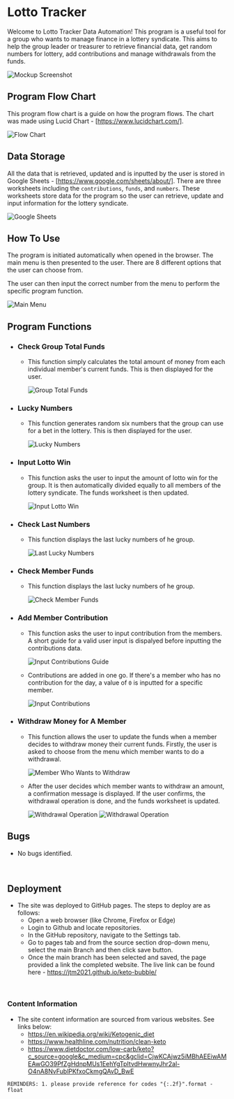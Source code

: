 # Lotto Tracker

Welcome to Lotto Tracker Data Automation! This program is a useful tool for a group who wants to manage finance in a lottery syndicate. This aims to help the group leader or treasurer to retrieve financial data, get random numbers for lottery, add contributions and manage withdrawals from the funds.

![Mockup Screenshot](images-readme/mockup.png)

## Program Flow Chart ##

This program flow chart is a guide on how the program flows. The chart was made using Lucid Chart - [https://www.lucidchart.com/]. 

![Flow Chart](images-readme/flow-chart.png)

## Data Storage ##

All the data that is retrieved, updated and is inputted by the user is stored in Google Sheets - [https://www.google.com/sheets/about/]. There are three worksheets including the `contributions`, `funds`, and `numbers`. These worksheets store data for the program so the user can retrieve, update and input information for the lottery syndicate.

![Google Sheets](images-readme/google-sheets.png)

## How To Use ##

The program is initiated automatically when opened in the browser. The main menu is then presented to the user. There are 8 different options that the user can choose from.

The user can then input the correct number from the menu to perform the specific program function.

![Main Menu](images-readme/main-menu.png)

## Program Functions ##

- ### Check Group Total Funds ###
    - This function simply calculates the total amount of money from each individual member's current funds. This is then displayed for the user.

        ![Group Total Funds](images-readme/group-total-funds.png)


- ### Lucky Numbers ###
    - This function generates random six numbers that the group can use for a bet in the lottery. This is then displayed for the user.

        ![Lucky Numbers](images-readme/lucky-numbers.png)


- ### Input Lotto Win ###
    - This function asks the user to input the amount of lotto win for the group. It is then automatically divided equally to all members of the lottery syndicate. The funds worksheet is then updated.

        ![Input Lotto Win](images-readme/input-win.png)


- ### Check Last Numbers ###
    - This function displays the last lucky numbers of he group.

        ![Last Lucky Numbers](images-readme/last-lucky-nums.png)


- ### Check Member Funds ###
    - This function displays the last lucky numbers of he group.

        ![Check Member Funds](images-readme/member-funds.png)


- ### Add Member Contribution ###
    - This function asks the user to input contribution from the members. A short guide for a valid user input is dispalyed before inputting the contributions data.

        ![Input Contributions Guide](images-readme/input-contributions-guide.png)

    - Contributions are added in one go. If there's a member who has no contribution for the day, a value of `0` is inputted for a specific member.

        ![Input Contributions](images-readme/input-contributions.png)


- ### Withdraw Money for A Member ###
    - This function allows the user to update the funds when a member decides to withdraw money their current funds. Firstly, the user is asked to choose from the menu which member wants to do a withdrawal.

        ![Member Who Wants to Withdraw](images-readme/which-member.png)

    - After the user decides which member wants to withdraw an amount, a confirmation message is displayed. If the user confirms, the withdrawal operation is done, and the funds worksheet is updated.

        ![Withdrawal Operation](images-readme/withdrawal.png)
        ![Withdrawal Operation](images-readme/withdrawal.png)


## Bugs ##
- No bugs identified.



<br>

## Deployment ##
- The site was deployed to GitHub pages. The steps to deploy are as follows:
    - Open a web browser (like Chrome, Firefox or Edge)
    - Login to Github and locate repositories.
    - In the GitHub repository, navigate to the Settings tab.
    - Go to pages tab and from the source section drop-down menu, select the main Branch and then click save button.
    - Once the main branch has been selected and saved, the page provided a link the completed website. 
The live link can be found here - https://jtm2021.github.io/keto-bubble/

<br>

### Content Information ###

- The site content information are sourced from various websites. See links below:
    - https://en.wikipedia.org/wiki/Ketogenic_diet
    - https://www.healthline.com/nutrition/clean-keto
    - https://www.dietdoctor.com/low-carb/keto?c_source=google&c_medium=cpc&gclid=CjwKCAjwz5iMBhAEEiwAMEAwGO39PfZgHdnpMUs1EehYgTpItvdHwwnyJhr2al-O4nA8NvFublPKfxoCkmgQAvD_BwE

    



``REMINDERS: 1. please provide reference for codes "{:.2f}".format - float``
     
